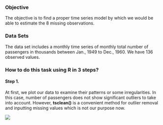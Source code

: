 ### Objective
The objective is to find a proper time series model by which we would be able to estimate the 8 missing observations.

### Data Sets
The data set includes a monthly time series of monthly total number of passengers in thousands between Jan., 1949 to Dec., 1960. We have 136 observed values.

### How to do this task using R in 3 steps?

#### Step 1.
At first, we plot our data to examine their patterns or some irregularities. In this case, number of passengers does not show significant outliers to take into account. However, **tsclean()** is a convenient method for outlier removal and inputting missing values which is not our purpose now.

![](images/)
